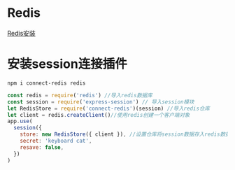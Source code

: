 # Redis
[Redis安装]( https://github.com/MSOpenTech/redis/releases )
# 安装session连接插件
`npm i connect-redis redis`
```js
const redis = require('redis') //导入redis数据库
const session = require('express-session') // 导入session模块
let RedisStore = require('connect-redis')(session) //导入redis仓库
let client = redis.createClient()//使用redis创建一个客户端对象
app.use(
  session({
    store: new RedisStore({ client }), //设置仓库将session数据存入redis数据库中
    secret: 'keyboard cat',
    resave: false,
  })
)
```
